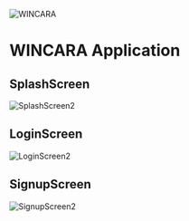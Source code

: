 ![WINCARA](https://github.com/rukenya321/Wincara/assets/131617952/0cdbc81c-d0da-4286-8429-fa4fa5116557)
# WINCARA Application

## SplashScreen
![SplashScreen2](https://github.com/rukenya321/Wincara/assets/131617952/6c84665d-1ed3-4046-aaeb-6076672e5fa5)

## LoginScreen
![LoginScreen2](https://github.com/rukenya321/Wincara/assets/131617952/44669c1a-757d-464e-bcfd-35a5283be0f3)

## SignupScreen
![SignupScreen2](https://github.com/rukenya321/Wincara/assets/131617952/e493d63c-ff81-48f0-80dd-ec6ce99830f5)


